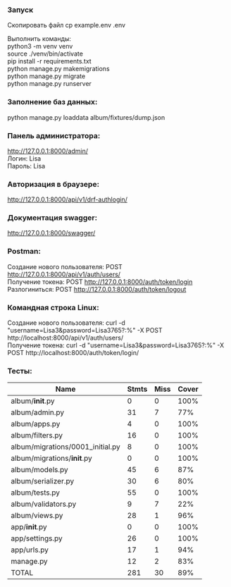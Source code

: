 ### Запуск

Cкопировать файл 
cp example.env .env

Выполнить команды:  
python3 -m venv venv  
source ./venv/bin/activate  
pip install -r requirements.txt  
python manage.py makemigrations  
python manage.py migrate  
python manage.py runserver  

### Заполнение баз данных:   
python manage.py loaddata album/fixtures/dump.json 

### Панель администратора:  
http://127.0.0.1:8000/admin/  
Логин: Lisa  
Пароль: Lisa  
  
### Авторизация в браузере:  
http://127.0.0.1:8000/api/v1/drf-authlogin/  

### Документация swagger:  
http://127.0.0.1:8000/swagger/
  
### Postman:  
Создание нового пользователя: POST http://127.0.0.1:8000/api/v1/auth/users/  
Получение токена: POST http://127.0.0.1:8000/auth/token/login  
Разлогиниться: POST http://127.0.0.1:8000/auth/token/logout  

### Командная строка Linux:  
Создание нового пользователя: curl -d "username=Lisa3&password=Lisa3765?:%" -X POST http://localhost:8000/api/v1/auth/users/  
Получение токена: curl -d "username=Lisa3&password=Lisa3765?:%" -X POST http://localhost:8000/auth/token/login/  

### Тесты:


|Name                                 |Stmts|Miss| Cover
|-------------------------------------|-----|----|-----
|album/__init__.py                    |  0  |  0 | 100%
|album/admin.py                       | 31  |  7 |  77%
|album/apps.py                        |  4  |  0 | 100%
|album/filters.py                     | 16  |  0 | 100%
|album/migrations/0001_initial.py     |  8  |  0 | 100%
|album/migrations/__init__.py         |  0  |  0 | 100%
|album/models.py                      | 45  |  6 |  87%
|album/serializer.py                  | 30  |  6 |  80%
|album/tests.py                       | 55  |  0 | 100%
|album/validators.py                  |  9  |  7 |  22%
|album/views.py                       | 28  |  1 |  96%
|app/__init__.py                      |  0  |  0 | 100%
|app/settings.py                      | 26  |  0 | 100%
|app/urls.py                          | 17  |  1 |  94%
|manage.py                            | 12  |  2 |  83%
| TOTAL                               | 281 | 30 |  89%
